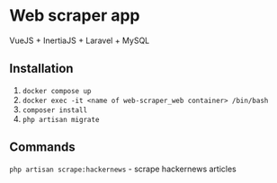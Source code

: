 # Web scraper app
VueJS + InertiaJS + Laravel + MySQL
## Installation
1. `docker compose up`
2. `docker exec -it <name of web-scraper_web container> /bin/bash`
3. `composer install`
4. `php artisan migrate`
## Commands
`php artisan scrape:hackernews` - scrape hackernews articles


